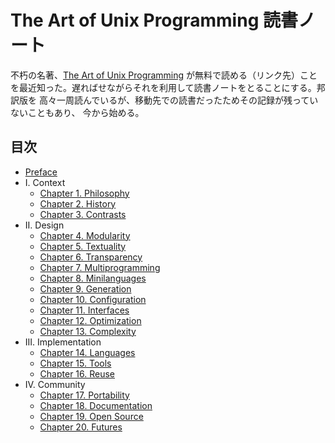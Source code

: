 # The Art of Unix Programming 読書ノート

不朽の名著、[The Art of Unix Programming][TAOUP] が無料で読める（リンク先）こと
を最近知った。遅ればせながらそれを利用して読書ノートをとることにする。邦訳版を
高々一周読んでいるが、移動先での読書だったためその記録が残っていないこともあり、
今から始める。

## 目次

* [Preface](./preface.md)
* I. Context
    * [Chapter 1. Philosophy](./context/philosophy.md)
    * [Chapter 2. History](./context/history.md)
    * [Chapter 3. Contrasts](./context/contrasts.md)
* II. Design
    * [Chapter 4. Modularity](./design/modularity.md)
    * [Chapter 5. Textuality](./design/textuality.md)
    * [Chapter 6. Transparency](./design/transparency.md)
    * [Chapter 7. Multiprogramming](./design/multiprogram.md)
    * [Chapter 8. Minilanguages](./design/minilanguages.md)
    * [Chapter 9. Generation](./design/generation.md)
    * [Chapter 10. Configuration](./design/configuration.md)
    * [Chapter 11. Interfaces](./design/interface.md)
    * [Chapter 12. Optimization](./design/optimization.md)
    * [Chapter 13. Complexity](./design/complexity.md)
* III. Implementation
    * [Chapter 14. Languages](./implementation/languages.md)
    * [Chapter 15. Tools](./implementation/tools.md)
    * [Chapter 16. Reuse](./implementation/reuse.md)
* IV. Community
    * [Chapter 17. Portability](./community/portability.md)
    * [Chapter 18. Documentation](./community/documentation.md)
    * [Chapter 19. Open Source](./community/opensource.md)
    * [Chapter 20. Futures](./community/futures.md)

[TAOUP]: <http://www.catb.org/esr/writings/taoup/html/>
